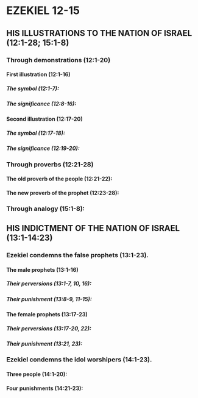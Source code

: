 ---
---
# EZEKIEL 12-15
## HIS ILLUSTRATIONS TO THE NATION OF ISRAEL (12:1-28; 15:1-8) 
###  Through demonstrations (12:1-20) 
####  First illustration (12:1-16) 
#####  The symbol (12:1-7): 
#####  The significance (12:8-16): 
####  Second illustration (12:17-20) 
#####  The symbol (12:17-18): 
#####  The significance (12:19-20): 
###  Through proverbs (12:21-28) 
####  The old proverb of the people (12:21-22): 
####  The new proverb of the prophet (12:23-28): 
###  Through analogy (15:1-8): 
## HIS INDICTMENT OF THE NATION OF ISRAEL (13:1-14:23)
###  Ezekiel condemns the false prophets (13:1-23). 
####  The male prophets (13:1-16) 
#####  Their perversions (13:1-7, 10, 16): 
#####  Their punishment (13:8-9, 11-15): 
####  The female prophets (13:17-23) 
#####  Their perversions (13:17-20, 22): 
#####  Their punishment (13:21, 23): 
###  Ezekiel condemns the idol worshipers (14:1-23). 
####  Three people (14:1-20): 
####  Four punishments (14:21-23): 

